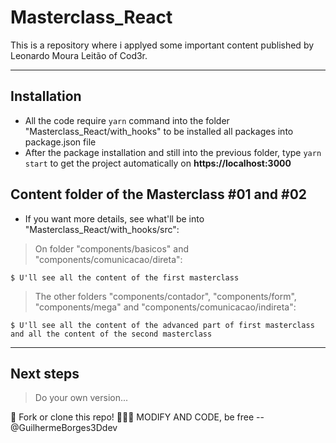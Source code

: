 # Masterclass_React

This is a repository where i applyed some important content published by Leonardo Moura Leitão of Cod3r.

---

## Installation

- All the code require `yarn` command into the folder "Masterclass_React/with_hooks" to be installed all packages into package.json file
- After the package installation and still into the previous folder, type `yarn start` to get the project automatically on **https://localhost:3000**

## Content folder of the Masterclass #01 and #02

- If you want more details, see what'll be into "Masterclass_React/with_hooks/src":

> On folder "components/basicos" and "components/comunicacao/direta":

```shell
$ U'll see all the content of the first masterclass
```

> The other folders "components/contador", "components/form", "components/mega" and "components/comunicacao/indireta":

```shell
$ U'll see all the content of the advanced part of first masterclass and all the content of the second masterclass
```
---
## Next steps

> Do your own version...

🍴 Fork or clone this repo!
🔨🔨🔨 MODIFY AND CODE, be free -- @GuilhermeBorges3Ddev